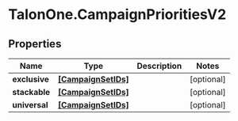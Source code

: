 # TalonOne.CampaignPrioritiesV2

## Properties

Name | Type | Description | Notes
------------ | ------------- | ------------- | -------------
**exclusive** | [**[CampaignSetIDs]**](CampaignSetIDs.md) |  | [optional] 
**stackable** | [**[CampaignSetIDs]**](CampaignSetIDs.md) |  | [optional] 
**universal** | [**[CampaignSetIDs]**](CampaignSetIDs.md) |  | [optional] 


